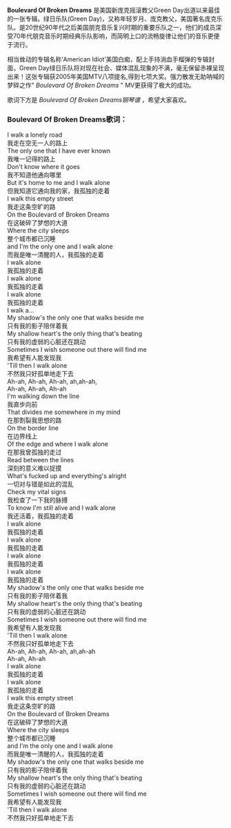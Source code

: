 

**Boulevard Of Broken Dreams** 是美国新庞克摇滚教父Green Day出道以来最佳的一张专辑。绿日乐队(Green
Day)，又称年轻岁月、庞克教父，美国著名庞克乐队。是20世纪90年代之后美国朋克音乐复兴时期的重要乐队之一，他们的成员深受70年代朋克音乐时期经典乐队影响，而简明上口的流畅旋律让他们的音乐更便于流行。

  
相当耸动的专辑名称‘American Idiot’美国白痴，配上手持淌血手榴弹的专辑封面，Green
Day绿日乐队将对现在社会、媒体混乱现象的不满，毫无保留赤裸呈现出来！这张专辑获2005年美国MTV八项提名,得到七项大奖。强力散发无助呐喊的梦碎之作"
_Boulevard Of Broken Dreams_ " MV更获得了极大的成功。

  
歌词下方是 _Boulevard Of Broken Dreams钢琴谱_ ，希望大家喜欢。

### Boulevard Of Broken Dreams歌词：

I walk a lonely road  
我走在空无一人的路上  
The only one that I have ever known  
我唯一记得的路上  
Don't know where it goes  
我不知道他通向哪里  
But it's home to me and I walk alone  
但我知道它通向我的家，我孤独的走着  
I walk this empty street  
我走这条空旷的路  
On the Boulevard of Broken Dreams  
在这破碎了梦想的大道  
Where the city sleeps  
整个城市都已沉睡  
and I'm the only one and I walk alone  
而我是唯一清醒的人，我孤独的走着  
I walk alone  
我孤独的走着  
I walk alone  
我孤独的走着  
I walk alone  
我孤独的走着  
I walk a...  
My shadow's the only one that walks beside me  
只有我的影子陪伴着我  
My shallow heart's the only thing that's beating  
只有我的虚弱的心脏还在跳动  
Sometimes I wish someone out there will find me  
我希望有人能发现我  
'Till then I walk alone  
不然我只好孤单地走下去  
Ah-ah, Ah-ah, Ah-ah, ah,ah-ah,  
Ah-ah, Ah-ah, Ah-ah  
I'm walking down the line  
我直步向前  
That divides me somewhere in my mind  
在那割裂我思想的路  
On the border line  
在边界线上  
Of the edge and where I walk alone  
在那我曾孤独的走过  
Read between the lines  
深刻的意义难以捉摸  
What's fucked up and everything's alright  
一切对与错是如此的混乱  
Check my vital signs  
我检查了一下我的脉搏  
To know I'm still alive and I walk alone  
我还活着，我孤独的走着  
I walk alone  
我孤独的走着  
I walk alone  
我孤独的走着  
I walk alone  
我孤独的走着  
I walk alone  
我孤独的走着  
My shadow's the only one that walks beside me  
只有我的影子陪伴着我  
My shallow heart's the only thing that's beating  
只有我的虚弱的心脏还在跳动  
Sometimes I wish someone out there will find me  
我希望有人能发现我  
'Till then I walk alone  
不然我只好孤单地走下去  
Ah-ah, Ah-ah, Ah-ah, ah,ah-ah  
Ah-ah, Ah-ah  
I walk alone  
我孤独的走着  
I walk alone  
我孤独的走着  
I walk this empty street  
我走这条空旷的路  
On the Boulevard of Broken Dreams  
在这破碎了梦想的大道  
Where the city sleeps  
整个城市都已沉睡  
and I'm the only one and I walk alone  
而我是唯一清醒的人，我孤独的走着  
My shadow's the only one that walks beside me  
只有我的影子陪伴着我  
My shallow heart's the only thing that's beating  
只有我的虚弱的心脏还在跳动  
Sometimes I wish someone out there will find me  
我希望有人能发现我  
'Till then I walk alone  
不然我只好孤单地走下去

